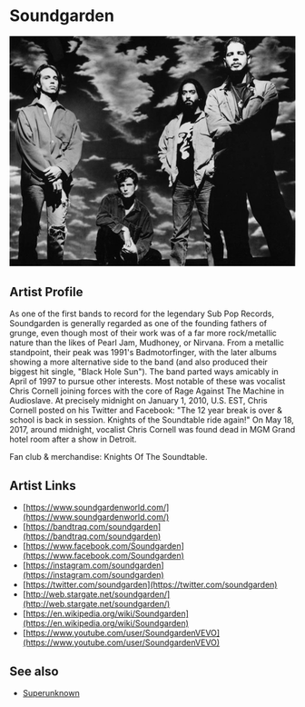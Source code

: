 # Soundgarden

![](../../assets/artists/Soundgarden.png)

## Artist Profile

As one of the first bands to record for the legendary Sub Pop Records, Soundgarden is generally regarded as one of the founding fathers of grunge, even though most of their work was of a far more rock/metallic nature than the likes of Pearl Jam, Mudhoney, or Nirvana. From a metallic standpoint, their peak was 1991's Badmotorfinger, with the later albums showing a more alternative side to the band (and also produced their biggest hit single, "Black Hole Sun"). The band parted ways amicably in April of 1997 to pursue other interests. Most notable of these was vocalist Chris Cornell joining forces with the core of Rage Against The Machine in Audioslave.
At precisely midnight on January 1, 2010, U.S. EST, Chris Cornell posted on his Twitter and Facebook: "The 12 year break is over & school is back in session. Knights of the Soundtable ride again!"
On May 18, 2017, around midnight, vocalist Chris Cornell was found dead in MGM Grand hotel room after a show in Detroit.

Fan club & merchandise: Knights Of The Soundtable.

## Artist Links

- [https://www.soundgardenworld.com/](https://www.soundgardenworld.com/)
- [https://bandtraq.com/soundgarden](https://bandtraq.com/soundgarden)
- [https://www.facebook.com/Soundgarden](https://www.facebook.com/Soundgarden)
- [https://instagram.com/soundgarden](https://instagram.com/soundgarden)
- [https://twitter.com/soundgarden](https://twitter.com/soundgarden)
- [http://web.stargate.net/soundgarden/](http://web.stargate.net/soundgarden/)
- [https://en.wikipedia.org/wiki/Soundgarden](https://en.wikipedia.org/wiki/Soundgarden)
- [https://www.youtube.com/user/SoundgardenVEVO](https://www.youtube.com/user/SoundgardenVEVO)


## See also

- [Superunknown](Superunknown.md)
